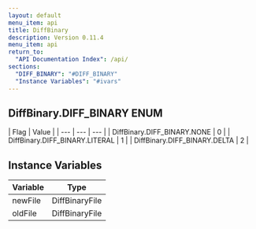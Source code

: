 ```yaml
---
layout: default
menu_item: api
title: DiffBinary
description: Version 0.11.4
menu_item: api
return_to:
  "API Documentation Index": /api/
sections:
  "DIFF_BINARY": "#DIFF_BINARY"
  "Instance Variables": "#ivars"
---
```


## <a name="DIFF_BINARY"></a><span>DiffBinary.</span>DIFF_BINARY <span class="tags"><span class="enum">ENUM</span></span>

| Flag | Value |
| --- | --- | --- |
| <span>DiffBinary.DIFF_BINARY.</span>NONE | 0 |
| <span>DiffBinary.DIFF_BINARY.</span>LITERAL | 1 |
| <span>DiffBinary.DIFF_BINARY.</span>DELTA | 2 |

## <a name="ivars"></a>Instance Variables

| Variable | Type |
| --- | --- |
| <a name="newFile"></a>newFile | DiffBinaryFile |
| <a name="oldFile"></a>oldFile | DiffBinaryFile |

